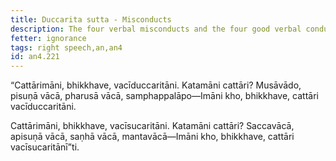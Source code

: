 ```yaml
---
title: Duccarita sutta - Misconducts
description: The four verbal misconducts and the four good verbal conducts.
fetter: ignorance
tags: right speech,an,an4
id: an4.221
---
```


“Cattārimāni, bhikkhave, vacīduccaritāni. Katamāni cattāri? Musāvādo, pisuṇā vācā, pharusā vācā, samphappalāpo—Imāni kho, bhikkhave, cattāri vacīduccaritāni.

Cattārimāni, bhikkhave, vacīsucaritāni. Katamāni cattāri? Saccavācā, apisuṇā vācā, saṇhā vācā, mantavācā—Imāni kho, bhikkhave, cattāri vacīsucaritānī”ti.
